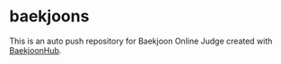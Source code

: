 # baekjoons
This is an auto push repository for Baekjoon Online Judge created with [BaekjoonHub](https://github.com/BaekjoonHub/BaekjoonHub).
